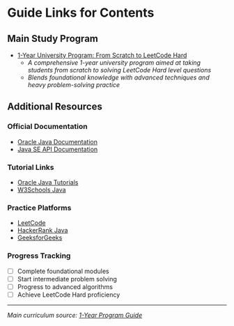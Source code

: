 # Guide Links for Contents

## Main Study Program
- [1-Year University Program: From Scratch to LeetCode Hard](https://g.co/gemini/share/51ca1867f7fd)
  - *A comprehensive 1-year university program aimed at taking students from scratch to solving LeetCode Hard level questions*
  - *Blends foundational knowledge with advanced techniques and heavy problem-solving practice*

## Additional Resources

### Official Documentation
- [Oracle Java Documentation](https://docs.oracle.com/en/java/)
- [Java SE API Documentation](https://docs.oracle.com/en/java/javase/17/docs/api/)

### Tutorial Links
- [Oracle Java Tutorials](https://docs.oracle.com/javase/tutorial/)
- [W3Schools Java](https://www.w3schools.com/java/)

### Practice Platforms
- [LeetCode](https://leetcode.com/)
- [HackerRank Java](https://www.hackerrank.com/domains/java)
- [GeeksforGeeks](https://www.geeksforgeeks.org/java/)

### Progress Tracking
- [ ] Complete foundational modules
- [ ] Start intermediate problem solving
- [ ] Progress to advanced algorithms
- [ ] Achieve LeetCode Hard proficiency

---
*Main curriculum source: [1-Year Program Guide](https://g.co/gemini/share/51ca1867f7fd)*
